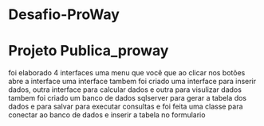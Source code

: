 # Desafio-ProWay
# Projeto Publica_proway
foi elaborado 4 interfaces uma menu que você que ao clicar nos botões abre a interface uma interface tambem foi criado uma interface para inserir dados, outra interface para calcular dados e outra para visulizar dados tambem foi criado um banco de dados sqlserver para gerar a tabela dos dados e para salvar para executar consultas e foi feita uma classe para conectar ao banco de dados e inserir a tabela no formulario  
